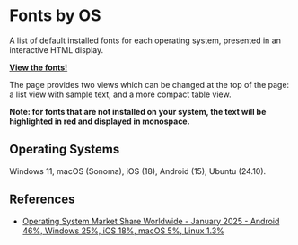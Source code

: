 # Fonts by OS

A list of default installed fonts for each operating system, presented in an interactive HTML display.

**[View the fonts!](index.html)**

The page provides two views which can be changed at the top of the page: a list view with sample text, and a more compact table view.

**Note: for fonts that are not installed on your system, the text will be highlighted in red and displayed in monospace.**

## Operating Systems

Windows 11, macOS (Sonoma), iOS (18), Android (15), Ubuntu (24.10).

## References

- [Operating System Market Share Worldwide - January 2025 - Android 46%, Windows 25%, iOS 18%, macOS 5%, Linux 1.3%](https://gs.statcounter.com/os-market-share/all/)
